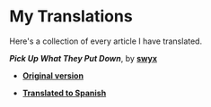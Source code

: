 # My Translations

Here's a collection of every article I have translated.

**_Pick Up What They Put Down_**, by **[swyx](https://twitter.com/swyx)**

- **[Original version](https://www.swyx.io/puwtpd)**

- **[Translated to Spanish](https://ibaifernandez.github.io/translations/pick-up-what-they-put-down-spanish.md)**
